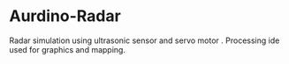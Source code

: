 # Aurdino-Radar
Radar simulation using ultrasonic sensor and servo motor . Processing ide used for graphics and mapping.
